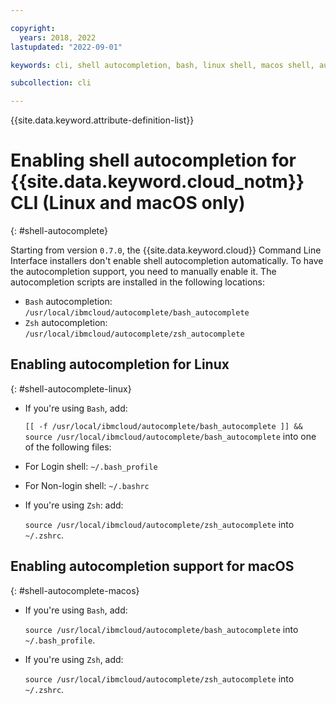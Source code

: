 ```yaml
---

copyright:
  years: 2018, 2022
lastupdated: "2022-09-01"

keywords: cli, shell autocompletion, bash, linux shell, macos shell, autocompletion, autocompletion support, shell

subcollection: cli

---
```


{{site.data.keyword.attribute-definition-list}}

# Enabling shell autocompletion for {{site.data.keyword.cloud_notm}} CLI (Linux and macOS only)
{: #shell-autocomplete}

Starting from version `0.7.0`, the {{site.data.keyword.cloud}} Command Line Interface installers don't enable shell autocompletion automatically. To have the autocompletion support, you need to manually enable it. The autocompletion scripts are installed in the following locations:

* `Bash` autocompletion: `/usr/local/ibmcloud/autocomplete/bash_autocomplete`
* `Zsh` autocompletion: `/usr/local/ibmcloud/autocomplete/zsh_autocomplete`

## Enabling autocompletion for Linux
{: #shell-autocomplete-linux}

* If you're using `Bash`, add:

   `[[ -f /usr/local/ibmcloud/autocomplete/bash_autocomplete ]] && source /usr/local/ibmcloud/autocomplete/bash_autocomplete` into one of the following files:

* For Login shell: `~/.bash_profile`
* For Non-login shell: `~/.bashrc`
  
* If you're using `Zsh`: add:

   `source /usr/local/ibmcloud/autocomplete/zsh_autocomplete` into `~/.zshrc`.

## Enabling autocompletion support for macOS
{: #shell-autocomplete-macos}

* If you're using `Bash`, add:

   `source /usr/local/ibmcloud/autocomplete/bash_autocomplete` into `~/.bash_profile`.

* If you're using `Zsh`, add:

   `source /usr/local/ibmcloud/autocomplete/zsh_autocomplete` into `~/.zshrc`.
